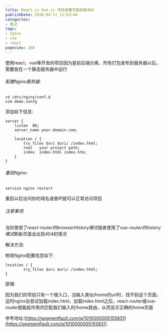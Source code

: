 ```yaml
---
title: React.js Vue.js 项目部署页面刷新404
publishDate: 2018-04-11 11:53:44
categories:
- 笔记
tags:
- nginx
- vue
- react
pageview: 260
---
```


使用react，vue等开发的项目因为是前后端分离，所有打包发布到服务器以后，需要放在一个静态服务器中运行

###### 配置Nginx服务器:
```
cd /etc/nginx/conf.d
vim demo.confg
```

添加如下信息:

```
server {
    listen 	80;
    server_name your.domain.com;

    location / {
        try_files $uri $uri/ /index.html;
        root   your project path;
        index  index.html index.htm;
    }
}
```

###### 重启Nginx:
```
service nginx restart
```

重启以后访问你的域名或者IP就可以正常访问项目

###### 注意事项:

当你使用了*react-router的browserHistory模式*或者使用了*vue-router的history模式*刷新页面会出现404的情况 

解决方法:

修改Nginx配置信息如下:
```
location / {
        try_files $uri $uri/ /index.html;
}
```
原理:

因为我们的项目只有一个根入口，当输入类似/home的url时，找不到这个页面，这时nginx会尝试加载index.html，加载index.html之后，react-router或vue-router就能起作用并匹配我们输入的/home路由，从而显示正确的home页面

参考地址:[https://segmentfault.com/q/1010000005155831](https://segmentfault.com/q/1010000005155831)




